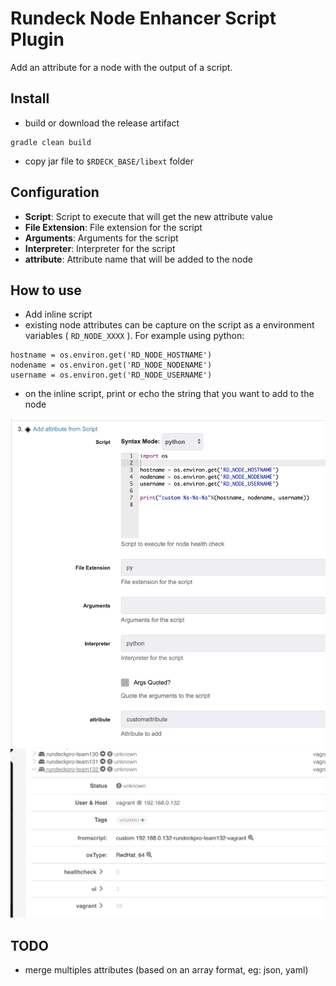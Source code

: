 # Rundeck Node Enhancer Script Plugin

Add an attribute for a node with the output of a script.

## Install

* build or download the release artifact

```
gradle clean build
```

* copy jar file to `$RDECK_BASE/libext` folder

## Configuration

* **Script**: Script to execute that will get the new attribute value
* **File Extension**: File extension for the script
* **Arguments**: Arguments for the script
* **Interpreter**: Interpreter for the script
* **attribute**: Attribute name that will be added to the node

## How to use

* Add inline script 
* existing node attributes can be capture on the script as a environment variables ( `RD_NODE_XXXX` ). For example using python:

```
hostname = os.environ.get('RD_NODE_HOSTNAME')
nodename = os.environ.get('RD_NODE_NODENAME')
username = os.environ.get('RD_NODE_USERNAME')

```

* on the inline script, print or echo the string that you want to add to the node

![example1.png](examples/example1.png)
![example2.png](examples/example2.png)

## TODO
* merge multiples attributes (based on an array format, eg: json, yaml)
